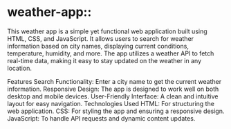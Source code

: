 # weather-app::
This weather app is a simple yet functional web application built using HTML, CSS, and JavaScript. It allows users to search for weather information based on city names, displaying current conditions, temperature, humidity, and more. The app utilizes a weather API to fetch real-time data, making it easy to stay updated on the weather in any location.

Features
Search Functionality: Enter a city name to get the current weather information.
Responsive Design: The app is designed to work well on both desktop and mobile devices.
User-Friendly Interface: A clean and intuitive layout for easy navigation.
Technologies Used
HTML: For structuring the web application.
CSS: For styling the app and ensuring a responsive design.
JavaScript: To handle API requests and dynamic content updates.
